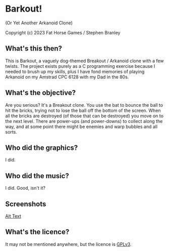 # Barkout!
(Or Yet Another Arkanoid Clone)

Copyright (c) 2023 Fat Horse Games / Stephen Branley


## What's this then?

This is Barkout, a vaguely dog-themed Breakout / Arkanoid clone with a few twists. The project exists purely as a C programming exercise because I needed to brush up my skills, plus I have fond memories of playing Arkanoid on my Amstrad CPC 6128 with my Dad in the 80s.

## What's the objective?

Are you serious? It's a Breakout clone. You use the bat to bounce the ball to hit the bricks, trying not to lose the ball off the bottom of the screen. When all the bricks are destroyed (of those that can be destroyed) you move on to the next level. There are power-ups (and power-downs) to collect along the way, and at some point there might be enemies and warp bubbles and all sorts.


## Who did the graphics?

I did. 


## Who did the music?

I did. Good, isn't it?

## Screenshots

[Alt Text](https://www.retrojunkies.co.uk/fathorsegames/Resources/barkout3.png "Level 3")


## What's the licence?

It may not be mentioned anywhere, but the licence is [GPLv3](https://choosealicense.com/licenses/gpl-3.0).

